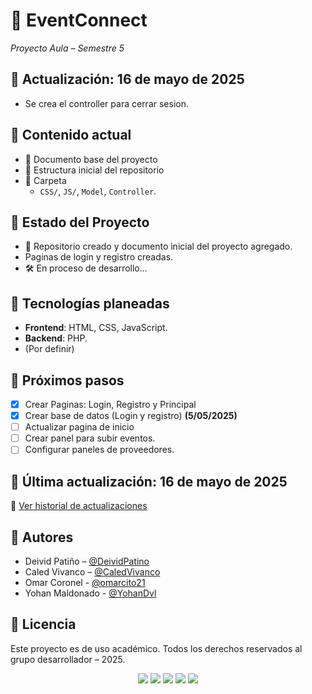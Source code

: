# 🎉 EventConnect  
_Proyecto Aula – Semestre 5_

## 📅 Actualización: 16 de mayo de 2025
- Se crea el controller para cerrar sesion.
  
## 📂 Contenido actual
- 📄 Documento base del proyecto 
- 📁 Estructura inicial del repositorio
- 📁 Carpeta
   - `CSS/`, `JS/`, `Model`, `Controller`.

## 📁 Estado del Proyecto
- 🚀 Repositorio creado y documento inicial del proyecto agregado.
- Paginas de login y registro creadas.
- 🛠️ En proceso de desarrollo...

## 🧠 Tecnologías planeadas
- **Frontend**: HTML, CSS, JavaScript.
- **Backend**: PHP.
- (Por definir)

## 📌 Próximos pasos
- [X] Crear Paginas: Login, Registro y Principal
- [X] Crear base de datos (Login y registro) **(5/05/2025)**
- [ ] Actualizar pagina de inicio
- [ ] Crear panel para subir eventos.
- [ ] Configurar paneles de proveedores.

## 📅 Última actualización: 16 de mayo de 2025
📘 [Ver historial de actualizaciones](CHANGELOG.md)

## 👥 Autores
- Deivid Patiño – [@DeividPatino](https://github.com/DeividPatino)
- Caled Vivanco – [@CaledVivanco](https://github.com/CaledVivanco)
- Omar Coronel - [@omarcito21](https://github.com/omarcito21)
- Yohan Maldonado - [@YohanDvl](https://github.com/YohanDvl)

## 🧾 Licencia
Este proyecto es de uso académico. Todos los derechos reservados al grupo desarrollador – 2025.

<p align="center">
  <img src="https://img.shields.io/badge/HTML5-E34F26?logo=html5&logoColor=white" />
  <img src="https://img.shields.io/badge/GitHub-181717?logo=github&logoColor=white" />
  <img src="https://img.shields.io/badge/CSS3-1572B6?logo=css3&logoColor=white" />
  <img src="https://img.shields.io/badge/JavaScript-F7DF1E?logo=javascript&logoColor=black" />
  <img src="https://img.shields.io/badge/PHP-777BB4?logo=php&logoColor=white" />
</p>

